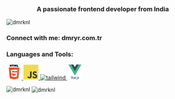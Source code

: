 <h3 align="center">A passionate frontend developer from India</h3>

<p align="left"> <img src="https://komarev.com/ghpvc/?username=dmrknl&label=Profile%20views&color=0e75b6&style=flat" alt="dmrknl" /> </p>

<h3 align="left">Connect with me: dmryr.com.tr</h3>
<p align="left">
</p>

<h3 align="left">Languages and Tools:</h3>
<p align="left"> <a href="https://www.w3.org/html/" target="_blank" rel="noreferrer"> <img src="https://raw.githubusercontent.com/devicons/devicon/master/icons/html5/html5-original-wordmark.svg" alt="html5" width="40" height="40"/> </a> <a href="https://developer.mozilla.org/en-US/docs/Web/JavaScript" target="_blank" rel="noreferrer"> <img src="https://raw.githubusercontent.com/devicons/devicon/master/icons/javascript/javascript-original.svg" alt="javascript" width="40" height="40"/> </a> <a href="https://tailwindcss.com/" target="_blank" rel="noreferrer"> <img src="https://www.vectorlogo.zone/logos/tailwindcss/tailwindcss-icon.svg" alt="tailwind" width="40" height="40"/> </a> <a href="https://vuejs.org/" target="_blank" rel="noreferrer"> <img src="https://raw.githubusercontent.com/devicons/devicon/master/icons/vuejs/vuejs-original-wordmark.svg" alt="vuejs" width="40" height="40"/> </a> </p>

<p><img align="left" src="https://github-readme-stats.vercel.app/api/top-langs?username=dmrknl&show_icons=true&locale=en&layout=compact" alt="dmrknl" /></p>

<p>&nbsp;<img align="center" src="https://github-readme-stats.vercel.app/api?username=dmrknl&show_icons=true&locale=en" alt="dmrknl" /></p>
